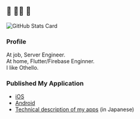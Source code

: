 ## 🍵 🧘‍♂️ 🍵
![GitHub Stats Card](https://github-readme-stats.vercel.app/api?username=sensuikan1973&count_private=true&theme=tokyonight)

### Profile
At job, Server Engineer.  
At home, Flutter/Firebase Enginner.  
I like Othello.

### Published My Application
- [iOS](https://apps.apple.com/jp/developer/shimizu-naoki/id1308323177)
- [Android](https://play.google.com/store/apps/developer?id=Naoki+Shimizu&hl=ja)
- [Technical description of my apps](https://done-sensuikan1973.com/programming) (in Japanese)
